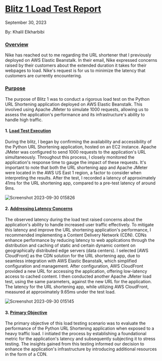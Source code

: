 # <ins>Blitz 1 Load Test Report</ins>

September 30, 2023

By:  Khalil Elkharbibi


### <ins>Overview</ins>

Nike has reached out to me regarding the URL shortener that I previously deployed on AWS Elastic Beanstalk. In their email, Nike expressed concerns raised by their customers about the extended duration it takes for their webpages to load. Nike's request is for us to minimize the latency that customers are currently encountering.

### <ins>Purpose</ins>

The purpose of Blitz 1 was to conduct a rigorous load test on the Python URL Shortening application deployed on AWS Elastic Beanstalk. This involved using Apache JMeter to simulate 1000 requests, allowing us to assess the application's performance and its infrastructure's ability to handle high traffic.


#### 1. <ins>Load Test Execution</ins>

During the blitz, I began by confirming the availability and accessibility of the Python URL Shortening application, hosted on an EC2 instance. Apache JMeter was configured to send 1000 requests to the application's URL simultaneously. Throughout this process, I closely monitored the application's response time to gauge the impact of these requests. It's important to note that both the URL shortening app and Apache JMeter were located in the AWS US East 1 region, a factor to consider when interpreting the results. After the test, I recorded a latency of approximately 41ms for the URL shortening app, compared to a pre-test latency of around 9ms.

![Screenshot 2023-09-30 015826](https://github.com/atlas-lion91/Blitz1/assets/140761974/50b1b2fc-98ec-4da8-9b78-6ae6d7fae57e)


#### 2. <ins>Addressing Latency Concerns</ins>

The observed latency during the load test raised concerns about the application's ability to handle increased user traffic effectively. To mitigate this latency and improve the URL shortening application's performance, I recommended implementing a Content Delivery Network (CDN). CDNs enhance performance by reducing latency to web applications through the distribution and caching of static and certain dynamic content on geographically distributed edge servers (data centers). I selected [AWS CloudFront] as the CDN solution for the URL shortening app, due to seamless integration with AWS Elastic Beanstalk, which simplified configuration and management. After configuration, AWS CloudFront provided a new URL for accessing the application, offering low-latency access to cached content. I then conducted another Apache JMeter load test, using the same parameters, against the new URL for the application. The latency for the URL shortening app, while utilizing AWS CloudFront, measured at approximately 9.65ms under the test load.

![Screenshot 2023-09-30 015145](https://github.com/atlas-lion91/Blitz1/assets/140761974/52c6847d-a2d9-4631-81ea-03b41cb6e2f8)


#### 3. <ins>Primary Objective</ins>

The primary objective of this load testing scenario was to evaluate the performance of the Python URL Shortening application when exposed to a heavy traffic load. I initiated the process by establishing a foundational metric for the application's latency and subsequently subjecting it to stress testing. The insights gained from this testing informed our decision to enhance the application's infrastructure by introducing additional resources in the form of a CDN.
